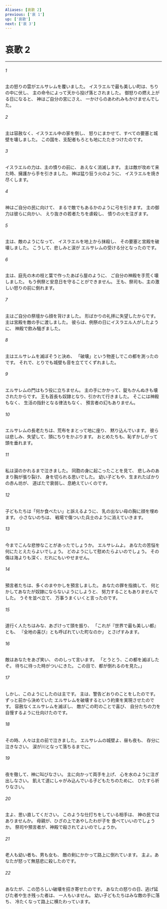 ```yaml
---
Aliases: [哀歌 2]
previous: ['哀 1']
up: ['哀歌']
next: ['哀 3']
---
```

# 哀歌 2

***




###### 1 

主の怒りの雲がエルサレムを覆いました。 イスラエルで最も美しい町は、ちりの中に伏し、 主の命令によって天から投げ落とされました。 御怒りの燃え上がる日になると、 神はご自分の宮にさえ、 一かけらのあわれみもかけませんでした。 



###### 2 

主は容赦なく、イスラエル中の家を倒し、 怒りにまかせて、すべての要塞と城壁を壊しました。 この国を、支配者もろとも地にたたきつけたのです。 



###### 3 

イスラエルの力は、主の憤りの前に、 あえなく消滅します。 主は敵が攻めて来た時、擁護から手を引きました。 神は猛り狂う火のように、 イスラエルを焼き尽くします。 



###### 4 

神はご自分の民に向けて、 まるで敵でもあるかのように弓を引きます。 主の御力は彼らに向かい、 えり抜きの若者たちを虐殺し、 憤りの火を注ぎます。 



###### 5 

主は、敵のようになって、 イスラエルを地上から抹殺し、 その要塞と宮殿を破壊しました。 こうして、悲しみと涙が エルサレムの受ける分となったのです。 



###### 6 

主は、庭先の木の枝と葉で作ったあばら屋のように、 ご自分の神殿を手荒く壊しました。 もう例祭と安息日を守ることができません。 王も、祭司も、主の激しい怒りの前に倒れます。 



###### 7 

主はご自分の祭壇から顔を背けました。 形ばかりの礼拝に失望したからです。 主は宮殿を敵の手に渡しました。 彼らは、例祭の日にイスラエル人がしたように、 神殿で飲み騒ぎました。 



###### 8 

主はエルサレムを滅ぼそうと決め、 「破壊」という物差しでこの都を測ったのです。 それで、とりでも城壁も音を立ててくずれました。 



###### 9 

エルサレムの門はもう役に立ちません。 主の手にかかって、錠もかんぬきも壊されたからです。 王も首長も奴隷となり、引かれて行きました。 そこには神殿もなく、 生活の指針となる律法もなく、 預言者の幻もありません。 



###### 10 

エルサレムの長老たちは、荒布をまとって地に座り、 黙り込んでいます。 彼らは悲しみ、失望して、頭にちりをかぶります。 おとめたちも、恥ずかしがって頭を垂れます。 



###### 11 

私は涙のかれるまで泣きました。 同胞の身に起こったことを見て、 悲しみのあまり胸が張り裂け、 身を切られる思いでした。 幼い子どもや、生まれたばかりの赤ん坊が、 道ばたで衰弱し、息絶えていくのです。 



###### 12 

子どもたちは「何か食べたい」と訴えるように、 乳の出ない母の胸に顔を埋めます。 小さないのちは、 戦場で傷ついた兵士のように消えていきます。 



###### 13 

今までこんな悲惨なことがあったでしょうか。 エルサレムよ。 あなたの苦悩を何にたとえたらよいでしょう。 どのようにして慰めたらよいのでしょう。 その傷は海よりも深く、だれにもいやせません。 



###### 14 

預言者たちは、多くのまやかしを預言しました。 あなたの罪を指摘して、 何とかしてあなたが奴隷にならないようにしようと、 努力することもありませんでした。 うそを並べ立て、 万事うまくいくと言ったのです。 



###### 15 

道行く人たちはみな、あざけって頭を振り、 「これが『世界で最も美しい都』とも、 『全地の喜び』とも呼ばれていた町なのか」 とさげすみます。 



###### 16 

敵はあなたをあざ笑い、 ののしって言います。 「とうとう、この都を滅ぼしたぞ。 待ちに待った時がついにきた。 この目で、都が倒れるのを見た。」 



###### 17 

しかし、このようにしたのは主です。 主は、警告どおりのことをしたのです。 ずっと前から決めていた エルサレムを破壊するという約束を実現させたのです。 容赦なくエルサレムを滅ぼし、 敵がこの町のことで喜び、 自分たちの力を自慢するように仕向けたのです。 



###### 18 

その時、人々は主の前で泣きました。 エルサレムの城壁よ、昼も夜も、 存分に泣きなさい。 涙が川となって落ちるまでに。 



###### 19 

夜を徹して、神に叫びなさい。 主に向かって両手を上げ、 心を水のように注ぎ出しなさい。 飢えて道にしゃがみ込んでいる子どもたちのために、 ひたすら祈りなさい。 



###### 20 

主よ、思い直してください。 このような仕打ちをしている相手は、 神の民ではありませんか。 母親が、ひざの上であやしたわが子を 食べていいのでしょうか。 祭司や預言者が、神殿で殺されてよいのでしょうか。 



###### 21 

老人も幼い者も、男も女も、 敵の剣にかかって路上に倒れています。 主よ。あなたが怒って無慈悲に殺したのです。 



###### 22 

あなたが、この恐ろしい破壊を招き寄せたのです。 あなたの怒りの日、逃げ延びた者や生き残った者は、 一人もいません。 幼い子どもたちはみな敵の手に落ち、 冷たくなって路上に横たわっています。
